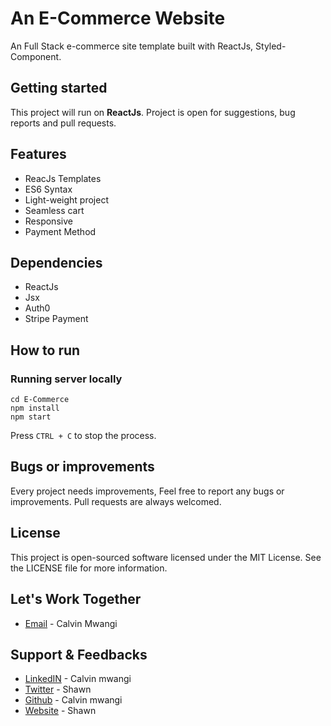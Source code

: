# An E-Commerce Website

An  Full Stack e-commerce site template built with ReactJs, Styled-Component.

## Getting started

This project will run on **ReactJs**. Project is open for suggestions, bug reports and pull requests.
<!-- This project will run on **ReactJs** as frontend **Express** as a backend server using **MongoDB** as database. Project is open for suggestions, bug reports and pull requests. [INTEGROWEAR](https://integrowears.herokuapp.com/ 'INTEGROWEAR ')- -->

## Features

- ReacJs Templates
- ES6 Syntax
- Light-weight project
- Seamless cart
- Responsive
- Payment Method

## Dependencies

- ReactJs
- Jsx
- Auth0
- Stripe Payment

## How to run

### Running server locally

```
cd E-Commerce
npm install
npm start
```

Press `CTRL + C` to stop the process.

## Bugs or improvements

Every project needs improvements, Feel free to report any bugs or improvements. Pull requests are always welcomed.

## License

This project is open-sourced software licensed under the MIT License. See the LICENSE file for more information.

## Let's Work Together

- [Email](munenecalvn@gmail.com/ 'Email') - Calvin Mwangi

## Support & Feedbacks

- [LinkedIN](https://www.linkedin.com/in/calvin-munene/ 'Linkedin') - Calvin mwangi
- [Twitter](https://www.twitter.com/Shawn_Cal_ 'Twitter') - Shawn
- [Github](https://github.com/MuneneCalvin 'Github') - Calvin mwangi
- [Website](https://munenecal.netlify.app/, 'Website') - Shawn
